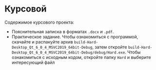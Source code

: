 # Курсовой 

Содержимое курсового проекта:
+ Пояснительная записка в форматах `.docx` и `.pdf`.
+ Практическое задание. Чтобы ознакомиться с программой, скачайте и распакуйте архив `build-Hard-Desktop_Qt_6_0_4_MSVC2019_64bit-Debug`, затем откройте `build-Hard-Desktop_Qt_6_0_4_MSVC2019_64bit-Debug/debug/Hard.exe`. Чтобы ознакомиться с исходным кодом, откройте папку `Hard` и выберите интересующий файл

